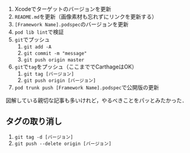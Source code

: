 <!-- title:CocoaPodsとCarthageで公開済みのFrameworkのアップデート -->
1. Xcodeでターゲットのバージョンを更新
2. `README.md`を更新（画像素材も忘れずにリンクを更新する）
3. `[Framework Name].podspec`のバージョンを更新
4. `pod lib lint`で検証
5. `git`でプッシュ
    1. `git add -A`
    2. `git commit -m "message"`
    3. `git push origin master`
6. `git`で`tag`をプッシュ（ここまででCarthageはOK）
    1. `git tag [バージョン]`
    2. `git push origin [バージョン]`
7.  `pod trunk push [Framework Name].podspec`で公開版の更新

図解している親切な記事も多いけれど，やるべきことをパッとみたかった．


## タグの取り消し
1. `git tag -d [バージョン]`
2. `git push --delete origin [バージョン]`
